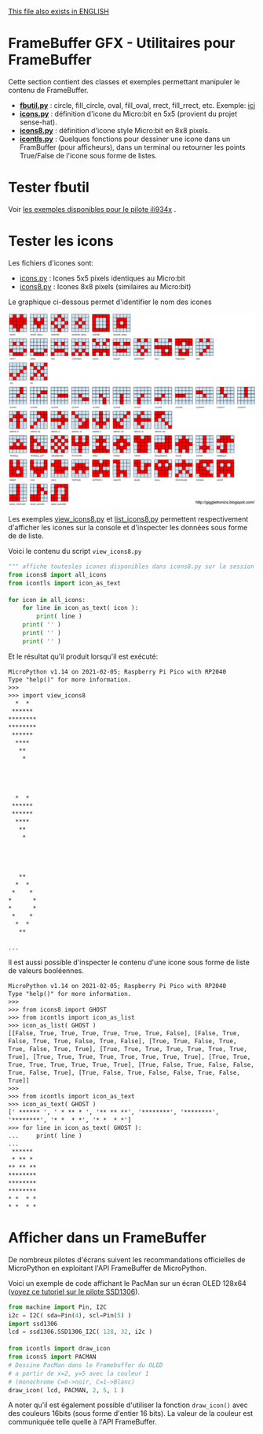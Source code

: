 [This file also exists in ENGLISH](readme_ENG.md)

# FrameBuffer GFX - Utilitaires pour FrameBuffer
Cette section contient des classes et exemples permettant manipuler le contenu de FrameBuffer.

* __[fbutil.py](lib/fbutil.py)__ :  circle, fill_circle, oval, fill_oval, rrect, fill_rrect, etc. Exemple: [ici](https://github.com/mchobby/esp8266-upy/tree/master/ili934x/examples/fbutil)
* __[icons.py](lib/icons.py)__ :  définition d'icone du Micro:bit en 5x5 (provient du projet sense-hat).
* __[icons8.py](lib/icons8.py)__ :  définition d'icone style Micro:bit en 8x8 pixels.
* __[icontls.py](lib/icontls.py)__ : Quelques fonctions pour dessiner une icone dans un FramBuffer (pour afficheurs), dans un terminal ou retourner les points True/False de l'icone sous forme de listes.

# Tester fbutil

Voir [les exemples disponibles pour le pilote ili934x](https://github.com/mchobby/esp8266-upy/tree/master/ili934x/examples/fbutil) .

# Tester les icons

Les fichiers d'icones sont:
* [icons.py](lib/icons.py) : Icones 5x5 pixels identiques au Micro:bit
* [icons8.py](lib/icons8.py) : Icones 8x8 pixels (similaires au Micro:bit)


Le graphique ci-dessous permet d'identifier le nom des icones


![Nom des icones](docs/_static/microbit-images.png)


Les exemples [view_icons8.py](examples/view_icons8.py) et [list_icons8.py](examples/list_icons8.py) permettent respectivement d'afficher les icones sur la console et d'inspecter les données sous forme de de liste.


Voici le contenu du script  `view_icons8.py`

``` python
""" affiche toutesles icones disponibles dans icons8.py sur la session REPL """
from icons8 import all_icons
from icontls import icon_as_text

for icon in all_icons:
	for line in icon_as_text( icon ):
		print( line )
	print( '' )
	print( '' )
	print( '' )
```

Et le résultat qu'il produit lorsqu'il est exécuté:

```
MicroPython v1.14 on 2021-02-05; Raspberry Pi Pico with RP2040
Type "help()" for more information.
>>>
>>> import view_icons8
  *  *  
 ******
********
********
 ******
  ****  
   **   
    *   




  *  *  
 ******
 ******
  ****  
   **   
    *   




   **   
  *  *  
 *    *
*      *
*      *
 *    *
  *  *  
   **   

...
```

Il est aussi possible d'inspecter le contenu d'une icone sous forme de liste de valeurs booléennes.

```
MicroPython v1.14 on 2021-02-05; Raspberry Pi Pico with RP2040
Type "help()" for more information.
>>>
>>> from icons8 import GHOST
>>> from icontls import icon_as_list
>>> icon_as_list( GHOST )
[[False, True, True, True, True, True, True, False], [False, True, False, True, True, False, True, False], [True, True, False, True, True, False, True, True], [True, True, True, True, True, True, True, True], [True, True, True, True, True, True, True, True], [True, True, True, True, True, True, True, True], [True, False, True, False, False, True, False, True], [True, False, True, False, False, True, False, True]]
>>>
>>> from icontls import icon_as_text
>>> icon_as_text( GHOST )
[' ****** ', ' * ** * ', '** ** **', '********', '********', '********', '* *  * *', '* *  * *']
>>> for line in icon_as_text( GHOST ):
...     print( line )
...
 ******
 * ** *
** ** **
********
********
********
* *  * *
* *  * *
```

# Afficher dans un FrameBuffer

De nombreux pilotes d'écrans suivent les recommandations officielles de MicroPython en exploitant l'API FrameBuffer de MicroPython.


Voici un exemple de code affichant le PacMan sur un écran OLED 128x64 ([voyez ce tutoriel sur le pilote SSD1306](https://github.com/mchobby/esp8266-upy/tree/master/oled-ssd1306#code-de-test)).

``` python
from machine import Pin, I2C
i2c = I2C( sda=Pin(4), scl=Pin(5) )
import ssd1306
lcd = ssd1306.SSD1306_I2C( 128, 32, i2c )

from icontls import draw_icon
from icons5 import PACMAN
# Dessine PacMan dans le Framebuffer du OLED
# a partir de x=2, y=5 avec la couleur 1
# (monochrome C=0->noir, C=1->Blanc)
draw_icon( lcd, PACMAN, 2, 5, 1 )
```


A noter qu'il est également possible d'utiliser la fonction `draw_icon()` avec des couleurs 16bits (sous forme d'entier 16 bits). La valeur de la couleur est communiquée telle quelle à l'API FrameBuffer.
